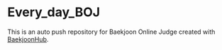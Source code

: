 # Every_day_BOJ
This is an auto push repository for Baekjoon Online Judge created with [BaekjoonHub](https://github.com/BaekjoonHub/BaekjoonHub).

